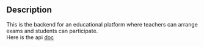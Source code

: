 ## Description   
This is the backend for an educational platform where teachers can arrange exams and students can participate.    
Here is the api [doc](https://project-x-01.herokuapp.com/api-docs)    
